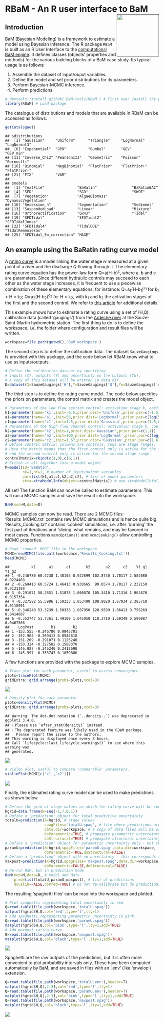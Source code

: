 
# RBaM - An R user interface to BaM <a href=""><img src="man/readme/logo.png" align="right" height="138" /></a>

## Introduction

BaM (Bayesian Modeling) is a framework to estimate a model using
Bayesian inference. The R package `RBaM` is built as an R User Interface
to the [computational BaM engine](https://github.com/BaM-tools/BaM). It
defines classes (objects’ properties and methods) for the various
building blocks of a BaM case study. Its typical usage is as follows:

1.  Assemble the dataset of input/ouput variables.
2.  Define the model and set prior distributions for its parameters.
3.  Perform Bayesian-MCMC inference.
4.  Perform predictions.

``` r
# devtools::install_github('BaM-tools/RBaM') # First use: install the package from GitHub
library(RBaM) # Load package
```

The catalogue of distributions and models that are available in RBaM can
be accessed as follows:

``` r
getCatalogue()
```

    ## $distributions
    ##  [1] "Gaussian"     "Uniform"      "Triangle"     "LogNormal"    "LogNormal3"  
    ##  [6] "Exponential"  "GPD"          "Gumbel"       "GEV"          "GEV_min"     
    ## [11] "Inverse_Chi2" "PearsonIII"   "Geometric"    "Poisson"      "Bernoulli"   
    ## [16] "Binomial"     "NegBinomial"  "FlatPrior"    "FlatPrior+"   "FlatPrior-"  
    ## [21] "FIX"          "VAR"         
    ## 
    ## $models
    ##  [1] "TextFile"               "BaRatin"                "BaRatinBAC"            
    ##  [4] "SFD"                    "SGD"                    "SWOT"                  
    ##  [7] "Vegetation"             "AlgaeBiomass"           "DynamicVegetation"     
    ## [10] "Recession_h"            "Segmentation"           "Sediment"              
    ## [13] "SuspendedLoad"          "Linear"                 "Mixture"               
    ## [16] "Orthorectification"     "GR4J"                   "Tidal"                 
    ## [19] "SFDTidal"               "SFDTidal2"              "SFDTidalJones"         
    ## [22] "SFDTidal4"              "TidalODE"               "TidalRemenieras"       
    ## [25] "SFDTidal_Sw_correction" "MAGE"

## An example using the BaRatin rating curve model

A [rating curve](https://en.wikipedia.org/wiki/Rating_curve) is a model
linking the water stage $H$ measured at a given point of a river and the
discharge $Q$ flowing through it. The elementary rating curve equation
has the power-law form Q=a(H-b)<sup>c</sup>, where a, b and c are
parameters. Since different hydraulic controls may succeed to each other
as the water stage increases, it is frequent to use a piecewise
combination of these elementary equations, for instance:
Q=a<sub>1</sub>(H-b<sub>1</sub>)<sup>c<sub>1</sub></sup> for
k<sub>1</sub> \< H \< k<sub>2</sub>;
Q=a<sub>2</sub>(H-b<sub>2</sub>)<sup>c<sub>2</sub></sup> for H \>
k<sub>2</sub>, with k<sub>1</sub> and k<sub>2</sub> the activation
stages of the first and the second control. We refer to [this
article](https://hal.archives-ouvertes.fr/hal-00934237) for additional
details.

This example shows how to estimate a rating curve using a set of (H,Q)
calibration data (called ‘gaugings’) from the [Ardèche
river](https://en.wikipedia.org/wiki/Ardèche_(river)) at the
Sauze-Saint-Martin hydrometric station. The first thing to do is to
define the workspace, i.e. the folder where configuration and result
files will be written.

``` r
workspace=file.path(getwd(),'BaM_workspace')
```

The second step is to define the calibration data. The dataset
`SauzeGaugings` is provided with this package, and the code below let
RBaM know what to use as inputs/outputs.

``` r
# Define the calibration dataset by specifying 
# inputs (X), outputs (Y) and uncertainty on the outputs (Yu).
# A copy of this dataset will be written in data.dir.
D=dataset(X=SauzeGaugings['H'],Y=SauzeGaugings['Q'],Yu=SauzeGaugings['uQ'],data.dir=workspace)
```

The third step is to define the rating curve model. The code below
specifies the priors on parameters, the control matrix and creates the
model object.

``` r
# Parameters of the low flow section control: activation stage k, coefficient a and exponent c
k1=parameter(name='k1',init=-0.5,prior.dist='Uniform',prior.par=c(-1.5,0))
a1=parameter(name='a1',init=50,prior.dist='LogNormal',prior.par=c(log(50),1))
c1=parameter(name='c1',init=1.5,prior.dist='Gaussian',prior.par=c(1.5,0.05))
# Parameters of the high flow channel control: activation stage k, coefficient a and exponent c
k2=parameter(name='k2',init=1,prior.dist='Gaussian',prior.par=c(1,1))
a2=parameter(name='a2',init=100,prior.dist='LogNormal',prior.par=c(log(100),1))
c2=parameter(name='c2',init=1.67,prior.dist='Gaussian',prior.par=c(1.67,0.05))
# Define control matrix: columns are controls, rows are stage ranges.
# Here the matrix means that the first control only is active for the first stage range,
# and the second control only is active for the second stage range.
controlMatrix=rbind(c(1,0),c(0,1))
# Stitch it all together into a model object
M=model(ID='BaRatin',
        nX=1,nY=1, # number of input/output variables
        par=list(k1,a1,c1,k2,a2,c2), # list of model parameters
        xtra=xtraModelInfo(object=controlMatrix)) # use xtraModelInfo() to pass the control matrix
```

All set! The function BaM can now be called to estimate parameters. This
will run a MCMC sampler and save the result into the workspace.

``` r
BaM(mod=M,data=D)
```

MCMC samples can now be read. There are 2 MCMC files: ‘Results_MCMC.txt’
contains raw MCMC simulations and is hence quite big.
‘Results_Cooking.txt’ contains ‘cooked’ simulations, i.e. after
‘burning’ the first part of iterations and ‘slicing’ what remains, and
may be favored in most cases. Functions `mcmcOptions()` and
`mcmcCooking()` allow controlling MCMC properties.

``` r
# Read 'cooked' MCMC file in the workspace
MCMC=readMCMC(file.path(workspace,'Results_Cooking.txt'))
head(MCMC)
```

    ##          k1      a1      c1       k2       a2      c2    Y1_g1     Y1_g2
    ## 1 -0.246780 60.4238 1.48103 0.922899 102.8730 1.70117 2.582080 0.0224468
    ## 2 -0.269413 60.5724 1.46413 0.930665  99.0574 1.70117 2.232150 0.0131388
    ## 3 -0.291071 58.2851 1.51878 1.000870 105.3410 1.71316 1.904870 0.0157354
    ## 4 -0.327582 55.5986 1.50333 1.053400 108.8020 1.67034 2.385710 0.0118051
    ## 5 -0.346240 53.3239 1.50333 1.087950 120.9590 1.66413 0.756269 0.0414687
    ## 6 -0.353747 51.7361 1.49109 1.045050 110.3710 1.69349 0.590987 0.0467566
    ##    LogPost        b1        b2
    ## 1 -153.555 -0.246780 0.0845701
    ## 2 -152.904 -0.269413 0.0544618
    ## 3 -151.209 -0.291071 0.1125240
    ## 4 -150.324 -0.327582 0.1588370
    ## 5 -146.927 -0.346240 0.2412690
    ## 6 -145.997 -0.353747 0.1859880

A few functions are provided with the package to explore MCMC samples.

``` r
# Trace plot for each parameter, useful to assess convergence.
plots=tracePlot(MCMC)
gridExtra::grid.arrange(grobs=plots,ncol=3)
```

![](man/readme/README-unnamed-chunk-8-1.png)<!-- -->

``` r
# Density plot for each parameter
plots=densityPlot(MCMC)
gridExtra::grid.arrange(grobs=plots,ncol=3)
```

    ## Warning: The dot-dot notation (`..density..`) was deprecated in ggplot2 3.4.0.
    ## ℹ Please use `after_stat(density)` instead.
    ## ℹ The deprecated feature was likely used in the RBaM package.
    ##   Please report the issue to the authors.
    ## This warning is displayed once every 8 hours.
    ## Call `lifecycle::last_lifecycle_warnings()` to see where this warning was
    ## generated.

![](man/readme/README-unnamed-chunk-9-1.png)<!-- -->

``` r
# Violon plot, useful to compare 'comparable' parameters.
violinPlot(MCMC[c('c1','c2')])
```

![](man/readme/README-unnamed-chunk-10-1.png)<!-- -->

Finally, the estimated rating curve model can be used to make
predictions as shown below.

``` r
# Define the grid of stage values on which the rating curve will be computed
hgrid=data.frame(H=seq(-1,7,0.1))
# Define a 'prediction' object for total predictive uncertainty
totalU=prediction(X=hgrid, # stage values
                  spagFiles='totalU.spag', # file where predictions are saved
                  data.dir=workspace, # a copy of data files will be saved here
                  doParametric=TRUE, # propagate parametric uncertainty, i.e. MCMC samples?
                  doStructural=TRUE) # propagate structural uncertainty ?
# Define a 'prediction' object for parametric uncertainty only - not the doStructural=FALSE
paramU=prediction(X=hgrid,spagFiles='paramU.spag',data.dir=workspace,
                  doParametric=TRUE,doStructural=FALSE)
# Define a 'prediction' object with no uncertainty - this corresponds to the 'maxpost' rating curve maximizing the posterior
maxpost=prediction(X=hgrid,spagFiles='maxpost.spag',data.dir=workspace,
                  doParametric=FALSE,doStructural=FALSE)
# Re-run BaM, but in prediction mode
BaM(mod=M,data=D, # model and data
    pred=list(totalU,paramU,maxpost), # list of predictions
    doCalib=FALSE,doPred=TRUE) # Do not re-calibrate but do predictions
```

The resulting ‘spaghetti files’ can be read into the workspace and
plotted.

``` r
# Plot spaghetti representing total uncertainty in red
Q=read.table(file.path(workspace,'totalU.spag'))
matplot(hgrid$H,Q,col='red',type='l',lty=1)
# Add spaghetti representing parametric uncertainty in pink
Q=read.table(file.path(workspace,'paramU.spag'))
matplot(hgrid$H,Q,col='pink',type='l',lty=1,add=TRUE)
# Add maxpost rating curve
Q=read.table(file.path(workspace,'maxpost.spag'))
matplot(hgrid$H,Q,col='black',type='l',lty=1,add=TRUE)
```

![](man/readme/README-unnamed-chunk-12-1.png)<!-- -->

Spaghetti are the raw outputs of the predictions, but it is often more
convenient to plot probability intervals only. These have been computed
automatically by BaM, and are saved in files with an ‘.env’ (like
‘envelop’) extension.

``` r
Q=read.table(file.path(workspace,'totalU.env'),header=T)
matplot(hgrid$H,Q[,2:3],col='red',type='l',lty=1)
Q=read.table(file.path(workspace,'paramU.env'),header=T)
matplot(hgrid$H,Q[,2:3],col='pink',type='l',lty=1,add=TRUE)
Q=read.table(file.path(workspace,'maxpost.spag'))
matplot(hgrid$H,Q,col='black',type='l',lty=1,add=TRUE)
```

![](man/readme/README-unnamed-chunk-13-1.png)<!-- -->
